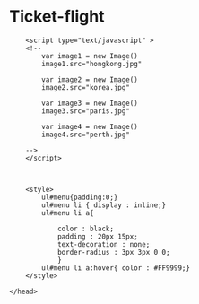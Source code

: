 # Ticket-flight
<html>
	<head>
		<title> FATZ.COM </title>
		
		<script type="text/javascript" >
		<!--
			var image1 = new Image()
			image1.src="hongkong.jpg" 
			
			var image2 = new Image()
			image2.src="korea.jpg"
			
			var image3 = new Image()
			image3.src="paris.jpg"
			
			var image4 = new Image()
			image4.src="perth.jpg"
			
		-->
		</script>

		

		<style>
			ul#menu{padding:0;}
			ul#menu li { display : inline;}
			ul#menu li a{ 
				
				color : black;
				padding : 20px 15px;
				text-decoration : none;
				border-radius : 3px 3px 0 0;
				}
			ul#menu li a:hover{ color : #FF9999;}
		</style>
		
	</head>
